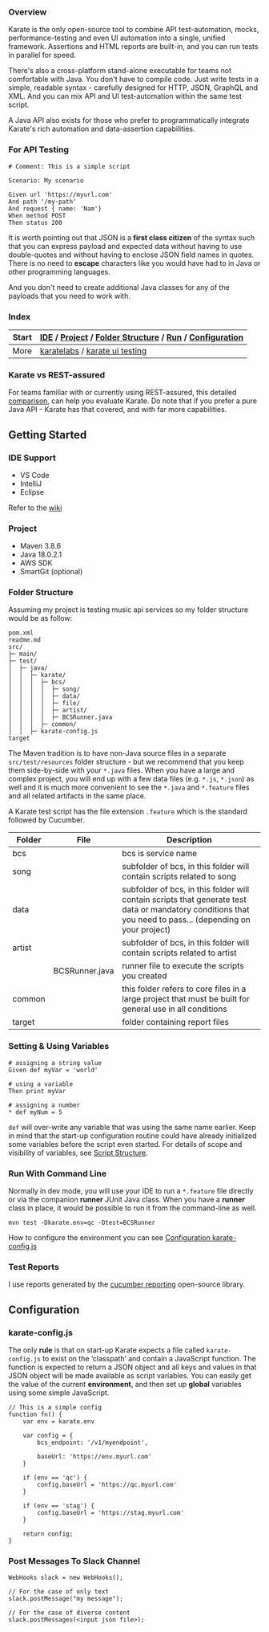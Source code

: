 ### Overview

Karate is the only open-source tool to combine API test-automation, mocks, performance-testing and even UI automation into a single, unified framework. Assertions and HTML reports are built-in, and you can run tests in parallel for speed.

There's also a cross-platform stand-alone executable for teams not comfortable with Java. You don't have to compile code. Just write tests in a simple, readable syntax - carefully designed for HTTP, JSON, GraphQL and XML. And you can mix API and UI test-automation within the same test script.

A Java API also exists for those who prefer to programmatically integrate Karate's rich automation and data-assertion capabilities.


### For API Testing

```
# Comment: This is a simple script

Scenario: My scenario

Given url 'https://myurl.com'
And path '/my-path'
And request { name: 'Nam'}
When method POST
Then status 200
```

It is worth pointing out that JSON is a **first class citizen** of the syntax such that you can express payload and expected data without having to use double-quotes and without having to enclose JSON field names in quotes. There is no need to **escape** characters like you would have had to in Java or other programming languages.

And you don't need to create additional Java classes for any of the payloads that you need to work with.

### Index
Start | [IDE](#user-content-ide-support) / [Project](#user-content-project) / [Folder Structure](#user-content-folder-structure) / [Run](#user-content-run-with-command-line) / [Configuration](#user-content-configuration) |
----- | --- |
More  | [karatelabs](https://github.com/karatelabs/karate) / [karate ui testing](https://karatelabs.github.io/karate/karate-core/) |

### Karate vs REST-assured
For teams familiar with or currently using REST-assured, this detailed [comparison](http://tinyurl.com/karatera), can help you evaluate Karate. Do note that if you prefer a pure Java API - Karate has that covered, and with far more capabilities.

## Getting Started
### IDE Support
- VS Code
- IntelliJ
- Eclipse

Refer to the [wiki](https://github.com/intuit/karate/wiki/IDE-Support)

### Project
- Maven 3.8.6
- Java 18.0.2.1
- AWS SDK
- SmartGit (optional)

### Folder Structure
Assuming my project is testing music api services so my folder structure would be as follow:

```
pom.xml
readme.md
src/
├─ main/
├─ test/
│  ├─ java/
│  │  ├─ karate/
│  │  │  ├─ bcs/
│  │  │  │  ├─ song/
│  │  │  │  ├─ data/
│  │  │  │  ├─ file/
│  │  │  │  ├─ artist/
│  │  │  │  ├─ BCSRunner.java
│  │  │  ├─ common/
│  │  ├─ karate-config.js
target
```

The Maven tradition is to have non-Java source files in a separate `src/test/resources` folder structure - but we recommend that you keep them side-by-side with your `*.java` files. When you have a large and complex project, you will end up with a few data files (e.g. `*.js`, `*.json`) as well and it is much more convenient to see the `*.java` and `*.feature` files and all related artifacts in the same place.

A Karate test script has the file extension `.feature` which is the standard followed by Cucumber.

Folder   | File           | Description
-------- | -------------- | -----------
| bcs    |                | bcs is service name
| song   |                | subfolder of bcs, in this folder will contain scripts related to song
| data   |                | subfolder of bcs, in this folder will contain scripts that generate test data or mandatory conditions that you need to pass... (depending on your project)
| artist |                | subfolder of bcs, in this folder will contain scripts related to artist
|        | BCSRunner.java | runner file to execute the scripts you created
| common |                | this folder refers to core files in a large project that must be built for general use in all conditions
| target |                | folder containing report files

### Setting & Using Variables
```
# assigning a string value
Given def myVar = 'world'

# using a variable
Then print myVar

# assigning a number 
* def myNum = 5
```

`def` will over-write any variable that was using the same name earlier. Keep in mind that the start-up configuration routine could have already initialized some variables before the script even started. For details of scope and visibility of variables, see [Script Structure](https://karatelabs.github.io/karate/#script-structure).

### Run With Command Line
Normally in dev mode, you will use your IDE to run a `*.feature` file directly or via the companion **runner** JUnit Java class. When you have a **runner** class in place, it would be possible to run it from the command-line as well.

```
mvn test -Dkarate.env=qc -Dtest=BCSRunner
```

How to configure the environment you can see [Configuration karate-config.js](#user-content-karate-configjs)

### Test Reports
I use reports generated by the [cucumber reporting](https://github.com/damianszczepanik/cucumber-reporting) open-source library.

## Configuration
### karate-config.js
The only **rule** is that on start-up Karate expects a file called `karate-config.js` to exist on the ‘classpath’ and contain a JavaScript function. The function is expected to return a JSON object and all keys and values in that JSON object will be made available as script variables. You can easily get the value of the current **environment**, and then set up **global** variables using some simple JavaScript.

```
// This is a simple config
function fn() {
	var env = karate.env

	var config = {
		bcs_endpoint: '/v1/myendpoint',

		baseUrl: 'https://env.myurl.com'
	}

	if (env == 'qc') {
		config.baseUrl = 'https://qc.myurl.com'
	}

	if (env == 'stag') {
		config.baseUrl = 'https://stag.myurl.com'
	}
	
	return config;
}
```

### Post Messages To Slack Channel

```
WebHooks slack = new WebHooks();

// For the case of only text
slack.postMessage("my message");

// For the case of diverse content
slack.postMessages(<input json file>);
```
